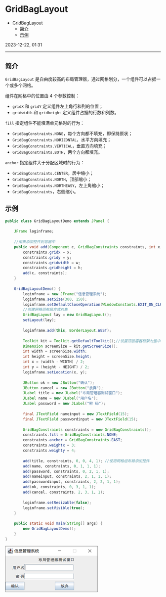 # GridBagLayout

- [GridBagLayout](#gridbaglayout)
  - [简介](#简介)
  - [示例](#示例)

2023-12-22, 01:31
****

## 简介

`GridBagLayout` 是自由度较高的布局管理器，通过网格划分，一个组件可以占据一个或多个网格。

组件在网格中的位置由 4 个参数控制：

- `gridX` 和 `gridY` 定义组件左上角行和列的位置；
- `gridwidth` 和 `gridheight` 定义组件占据的行数和列数。

`fill` 指定组件不能填满单元格时的行为：

- `GridBagConstraints.NONE`，每个方向都不填充，即保持原状；
- `GridBagConstraints.HORIZONTAL`，水平方向填充；
- `GridBagConstraints.VERTICAL`，垂直方向填充；
- `GridBagConstraints.BOTH`，两个方向都填充。

`anchor` 指定组件大于分配区域时的行为：

- `GridBagConstraints.CENTER`，居中缩小；
- `GridBagConstraints.NORTH`，顶部缩小；
- `GridBagConstraints.NORTHEASY`，左上角缩小；
- `GridBagConstraints`，右侧缩小。

## 示例

```java
public class GridBagLayoutDemo extends JPanel {

    JFrame loginframe;
	
    //用来添加控件到容器中
    public void add(Component c, GridBagConstraints constraints, int x, int y, int w, int h) {
        constraints.gridx = x;
        constraints.gridy = y;
        constraints.gridwidth = w;
        constraints.gridheight = h;
        add(c, constraints);
    }

    GridBagLayoutDemo() {
        loginframe = new JFrame("信息管理系统");
        loginframe.setSize(300, 150);
        loginframe.setDefaultCloseOperation(WindowConstants.EXIT_ON_CLOSE);
        //创建网格组布局方式对象
        GridBagLayout lay = new GridBagLayout();
        setLayout(lay);

        loginframe.add(this, BorderLayout.WEST);

        Toolkit kit = Toolkit.getDefaultToolkit();//设置顶层容器框架为居中
        Dimension screenSize = kit.getScreenSize();
        int width = screenSize.width;
        int height = screenSize.height;
        int x = (width - WIDTH) / 2;
        int y = (height - HEIGHT) / 2;
        loginframe.setLocation(x, y);

        JButton ok = new JButton("确认");
        JButton cancel = new JButton("放弃");
        JLabel title = new JLabel("布局管理器测试窗口");
        JLabel name = new JLabel("用户名");
        JLabel password = new JLabel("密 码");

        final JTextField nameinput = new JTextField(15);
        final JTextField passwordinput = new JTextField(15);

        GridBagConstraints constraints = new GridBagConstraints();
        constraints.fill = GridBagConstraints.NONE;
        constraints.anchor = GridBagConstraints.EAST;
        constraints.weightx = 3;
        constraints.weighty = 4;

        add(title, constraints, 0, 0, 4, 1); //使用网格组布局添加控件
        add(name, constraints, 0, 1, 1, 1);
        add(password, constraints, 0, 2, 1, 1);
        add(nameinput, constraints, 2, 1, 1, 1);
        add(passwordinput, constraints, 2, 2, 1, 1);
        add(ok, constraints, 0, 3, 1, 1);
        add(cancel, constraints, 2, 3, 1, 1);

        loginframe.setResizable(false);
        loginframe.setVisible(true);
    }

    public static void main(String[] args) {
        new GridBagLayoutDemo();
    }
}
```

<img src="images/image-20231222013006860.png" width="300"/>